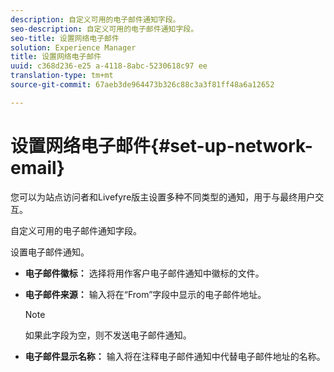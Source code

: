 ```yaml
---
description: 自定义可用的电子邮件通知字段。
seo-description: 自定义可用的电子邮件通知字段。
seo-title: 设置网络电子邮件
solution: Experience Manager
title: 设置网络电子邮件
uuid: c368d236-e25 a-4118-8abc-5230618c97 ee
translation-type: tm+mt
source-git-commit: 67aeb3de964473b326c88c3a3f81ff48a6a12652

---
```



# 设置网络电子邮件{#set-up-network-email}

您可以为站点访问者和Livefyre版主设置多种不同类型的通知，用于与最终用户交互。

自定义可用的电子邮件通知字段。

设置电子邮件通知。

* **电子邮件徽标：** 选择将用作客户电子邮件通知中徽标的文件。
* **电子邮件来源：** 输入将在“From”字段中显示的电子邮件地址。

   >[!NOTE]
   >
   >如果此字段为空，则不发送电子邮件通知。

* **电子邮件显示名称：** 输入将在注释电子邮件通知中代替电子邮件地址的名称。

